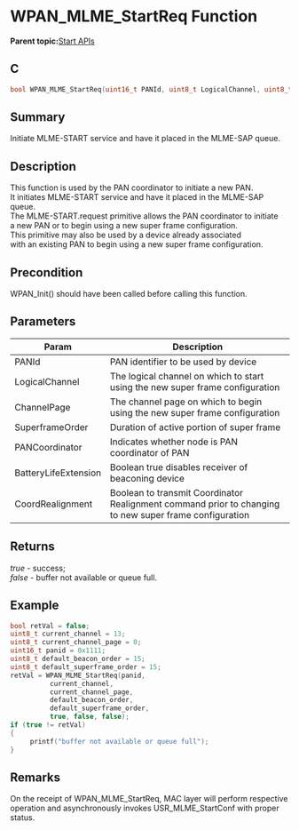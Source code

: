 # WPAN\_MLME\_StartReq Function

**Parent topic:**[Start APIs](GUID-14E2302D-8D9E-4A99-86B4-89FAA3FB6C35.md)

## C

```c
bool WPAN_MLME_StartReq(uint16_t PANId, uint8_t LogicalChannel, uint8_t ChannelPage, uint8_t BeaconOrder, uint8_t SuperframeOrder, bool PANCoordinator, bool BatteryLifeExtension, bool CoordRealignment)
```

## Summary

Initiate MLME-START service and have it placed in the MLME-SAP queue.

## Description

This function is used by the PAN coordinator to initiate a new PAN.<br />It initiates MLME-START service and have it placed in the MLME-SAP queue.<br />The MLME-START.request primitive allows the PAN coordinator to initiate<br />a new PAN or to begin using a new super frame configuration.<br />This primitive may also be used by a device already associated<br />with an existing PAN to begin using a new super frame configuration.

## Precondition

WPAN\_Init\(\) should have been called before calling this function.

## Parameters

|Param|Description|
|-----|-----------|
|PANId|PAN identifier to be used by device|
|LogicalChannel|The logical channel on which to start using the new super frame configuration|
|ChannelPage|The channel page on which to begin using the new super frame configuration|
|SuperframeOrder|Duration of active portion of super frame|
|PANCoordinator|Indicates whether node is PAN coordinator of PAN|
|BatteryLifeExtension|Boolean true disables receiver of beaconing device|
|CoordRealignment|Boolean to transmit Coordinator Realignment command prior to changing to new super frame configuration|

## Returns

*true* - success;<br />*false* - buffer not available or queue full.

## Example

```c
bool retVal = false;
uint8_t current_channel = 13;
uint8_t current_channel_page = 0;
uint16_t panid = 0x1111;
uint8_t default_beacon_order = 15;
uint8_t default_superframe_order = 15;
retVal = WPAN_MLME_StartReq(panid,
          current_channel,
          current_channel_page,
          default_beacon_order,
          default_superframe_order,
          true, false, false);
if (true != retVal)
{
     printf("buffer not available or queue full");
}
```

## Remarks

On the receipt of WPAN\_MLME\_StartReq, MAC layer will perform respective operation and asynchronously invokes USR\_MLME\_StartConf with proper status.

